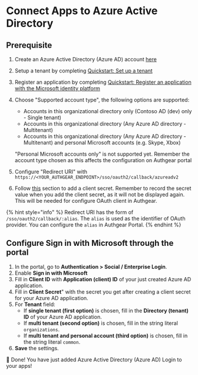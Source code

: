 # Connect Apps to Azure Active Directory

## Prerequisite

1. Create an Azure Active Directory (Azure AD) account [here](https://azure.microsoft.com/free)
2. Setup a tenant by completing [Quickstart: Set up a tenant](https://docs.microsoft.com/en-us/azure/active-directory/develop/quickstart-create-new-tenant)
3. Register an application by completing [Quickstart: Register an application with the Microsoft identity platform](https://docs.microsoft.com/en-us/azure/active-directory/develop/quickstart-register-app)
4.  Choose "Supported account type", the following options are supported:

    * Accounts in this organizational directory only (Contoso AD (dev) only - Single tenant)
    * Accounts in this organizational directory (Any Azure AD directory - Multitenant)
    * Accounts in this organizational directory (Any Azure AD directory - Multitenant) and personal Microsoft accounts (e.g. Skype, Xbox)

    "Personal Microsoft accounts only" is not supported yet. Remember the account type chosen as this affects the configuration on Authgear portal
5. Configure "Redirect URI" with `https://<YOUR_AUTHGEAR_ENDPOINT>/sso/oauth2/callback/azureadv2`
6. Follow [this](https://docs.microsoft.com/en-us/azure/active-directory/develop/quickstart-register-app#add-a-client-secret) section to add a client secret. Remember to record the secret value when you add the client secret, as it will not be displayed again. This will be needed for configure OAuth client in Authgear.

{% hint style="info" %}
Redirect URI has the form of `/sso/oauth2/callback/:alias`. The `alias` is used as the identifier of OAuth provider. You can configure the `alias` in Authgear Portal.
{% endhint %}

## Configure Sign in with Microsoft through the portal

1. In the portal, go to **Authentication > Social / Enterprise Login**.
2. Enable **Sign in with Microsoft**
3. Fill in **Client ID** with **Application (client) ID** of your just created Azure AD application.
4. Fill in **Client Secret**" with the secret you get after creating a client secret for your Azure AD application.
5. For **Tenant** field:
   * If **single tenant (first option)** is chosen, fill in the **Directory (tenant) ID** of your Azure AD application.
   * If **multi tenant (second option)** is chosen, fill in the string literal `organizations`.
   * If **multi tenant and personal account (third option)** is chosen, fill in the string literal `common`.
6. **Save** the settings.

🎉 Done! You have just added Azure Active Directory (Azure AD) Login to your apps!
